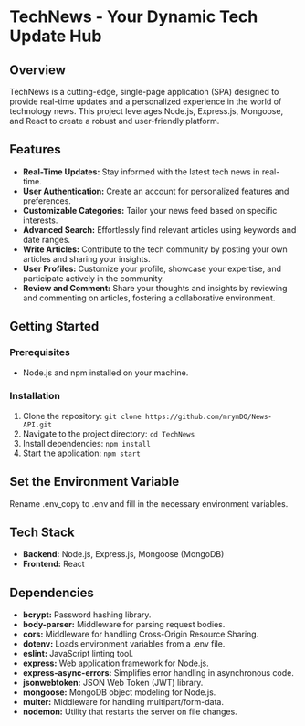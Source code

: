 # TechNews - Your Dynamic Tech Update Hub 

## Overview

TechNews is a cutting-edge, single-page application (SPA) designed to provide real-time updates and a personalized experience in the world of technology news. This project leverages Node.js, Express.js, Mongoose, and React to create a robust and user-friendly platform.

## Features

- **Real-Time Updates:** Stay informed with the latest tech news in real-time.
- **User Authentication:** Create an account for personalized features and preferences.
- **Customizable Categories:** Tailor your news feed based on specific interests.
- **Advanced Search:** Effortlessly find relevant articles using keywords and date ranges.
- **Write Articles:** Contribute to the tech community by posting your own articles and sharing your insights.
- **User Profiles:** Customize your profile, showcase your expertise, and participate actively in the community.
- **Review and Comment:** Share your thoughts and insights by reviewing and commenting on articles, fostering a collaborative environment.

## Getting Started

### Prerequisites

- Node.js and npm installed on your machine.

### Installation

1. Clone the repository: `git clone https://github.com/mrymDO/News-API.git`
2. Navigate to the project directory: `cd TechNews`
3. Install dependencies: `npm install`
4. Start the application: `npm start`

##  Set the Environment Variable
Rename .env_copy to .env and fill in the necessary environment variables.

## Tech Stack

- **Backend:** Node.js, Express.js, Mongoose (MongoDB)
- **Frontend:** React

## Dependencies

- **bcrypt:** Password hashing library.
- **body-parser:** Middleware for parsing request bodies.
- **cors:** Middleware for handling Cross-Origin Resource Sharing.
- **dotenv:** Loads environment variables from a .env file.
- **eslint:** JavaScript linting tool.
- **express:** Web application framework for Node.js.
- **express-async-errors:** Simplifies error handling in asynchronous code.
- **jsonwebtoken:** JSON Web Token (JWT) library.
- **mongoose:** MongoDB object modeling for Node.js.
- **multer:** Middleware for handling multipart/form-data.
- **nodemon:** Utility that restarts the server on file changes.


